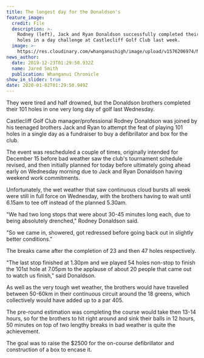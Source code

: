 ```yaml
---
title: The longest day for the Donaldson's
feature_image:
  credit: File
  description: >-
    Rodney (left), Jack and Ryan Donaldson successfully completed their 101
    holes in a day challenge at Castlecliff Golf Club last week.
  image: >-
    https://res.cloudinary.com/whanganuihigh/image/upload/v1576206974/News/Donaldson_brothers_in_action._chron_5.12.19.jpg
news_author:
  date: 2019-12-23T01:29:50.932Z
  name: Jared Smith
  publication: Whanganui Chronicle
show_in_slider: true
date: 2020-01-02T01:29:50.949Z
---
```

They were tired and half drowned, but the Donaldson brothers completed their 101 holes in one very long day of golf last Wednesday.

Castlecliff Golf Club manager/professional Rodney Donaldson was joined by his teenaged brothers Jack and Ryan to attempt the feat of playing 101 holes in a single day as a fundraiser to buy a defibrillator and box for the club.

The event was rescheduled a couple of times, originally intended for December 15 before bad weather saw the club's tournament schedule revised, and then initially planned for today before ultimately going ahead early on Wednesday morning due to Jack and Ryan Donaldson having weekend work commitments.

Unfortunately, the wet weather that saw continuous cloud bursts all week were still in full force on Wednesday, with the brothers having to wait until 6.15am to tee off instead of the planned 5.30am.

"We had two long stops that were about 30-45 minutes long each, due to being absolutely drenched," Rodney Donaldson said.

"So we came in, showered, got redressed before going back out in slightly better conditions."

The breaks came after the completion of 23 and then 47 holes respectively.

"The last stop finished at 1.30pm and we played 54 holes non-stop to finish the 101st hole at 7.05pm to the applause of about 20 people that came out to watch us finish," said Donaldson.

As well as the very tough wet weather, the brothers would have travelled between 50-60km in their continuous circuit around the 18 greens, which collectively would have added up to a par 405.

The pre-round estimation was completing the course would take then 13-14 hours, so for the brothers to hit right around and sink their balls in 12 hours, 50 minutes on top of two lengthy breaks in bad weather is quite the achievement.

The goal was to raise the $2500 for the on-course defibrillator and construction of a box to encase it.
